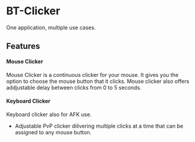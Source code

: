# BT-Clicker
One application, multiple use cases.


## Features
#### Mouse Clicker
Mouse Clicker is a continuous clicker for your mouse. It gives you the option to choose the mouse button that it clicks. Mouse clicker also offers addjustable delay between clicks from 0 to 5 seconds.
#### Keyboard Clicker
Keyboard clicker also for AFK use.
- Adjustable PvP clicker dilivering multiple clicks at a time that can be assigned to any mouse button.
